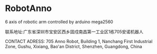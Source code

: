# RobotAnno
6 axis of robotic arm controlled by arduino mega2560

联系地址:广东省深圳市宝安区西乡固戍南昌第一工业区1栋705安诺机器人


CONTACT ADRESS:
705 Anno Robot, Building 1, Nanchang First Industrial Zone, Gushu, Xixiang, Bao'an District, Shenzhen, Guangdong, China
